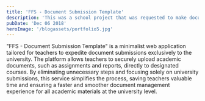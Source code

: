 ```yaml
---
title: 'FFS - Document Submission Template'
description: 'This was a school project that was requested to make document submissions of teachers easier, faster and more convenient.'
pubDate: 'Dec 06 2018'
heroImage: '/blogassets/portfolio5.jpg'
---
```


"FFS - Document Submission Template" is a minimalist web application tailored for teachers to expedite document
submissions exclusively to the university. The platform allows teachers to securely upload academic documents,
such as assignments and reports, directly to designated courses. By eliminating unnecessary steps and focusing
solely on university submissions, this service simplifies the process, saving teachers valuable time and
ensuring a faster and smoother document management experience for all academic materials at the university
level.
